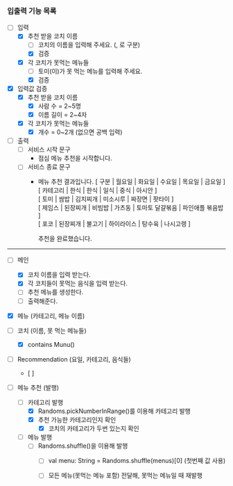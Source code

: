 
### 입출력 기능 목록
- [ ] 입력
    - [x] 추천 받을 코치 이름 
        - [ ] 코치의 이름을 입력해 주세요. (, 로 구분)
        - [x] 검증
    - [x] 각 코치가 못먹는 메뉴들  
        - [ ] 토미(이)가 못 먹는 메뉴를 입력해 주세요.
        - [x] 검증

- [x] 입력값 검증
    - [x] 추천 받을 코치 이름
      - [x] 사람 수 = 2~5명
      - [x] 이름 길이 = 2~4자
    - [x] 각 코치가 못먹는 메뉴들
      - [x] 개수 = 0~2개 (없으면 공백 입력)
    
- [ ] 출력
  - [ ] 서비스 시작 문구
    - 점심 메뉴 추천을 시작합니다.
  - [ ] 서비스 종료 문구
    - 메뉴 추천 결과입니다.
      [ 구분 | 월요일 | 화요일 | 수요일 | 목요일 | 금요일 ]   
      [ 카테고리 | 한식 | 한식 | 일식 | 중식 | 아시안 ]   
      [ 토미 | 쌈밥 | 김치찌개 | 미소시루 | 짜장면 | 팟타이 ]   
      [ 제임스 | 된장찌개 | 비빔밥 | 가츠동 | 토마토 달걀볶음 | 파인애플 볶음밥 ]   
      [ 포코 | 된장찌개 | 불고기 | 하이라이스 | 탕수육 | 나시고렝 ]   

      추천을 완료했습니다.

---

- [ ] 메인
    - [x] 코치 이름을 입력 받는다.
    - [x] 각 코치들이 못먹는 음식을 입력 받는다.
    - [ ] 추천 메뉴를 생성한다.
    - [ ] 출력해준다.

- [x] 메뉴 (카테고리, 메뉴 이름)

- [ ] 코치 (이름, 못 먹는 메뉴들)
    - [x] contains Munu()
    
- [ ] Recommendation (요일, 카테고리, 음식들)
  - [ ] 
  

- [ ] 메뉴 추천 (발행) 
  - [ ] 카테고리 발행
    - [x] Randoms.pickNumberInRange()를 이용해 카테고리 발행
    - [x] 추천 가능한 카테고리인지 확인
      - [x] 코치의 카테고리가 두번 있는지 확인
  - [ ] 메뉴 발행
    - [ ] Randoms.shuffle()을 이용해 발행
      - [ ] val menu: String = Randoms.shuffle(menus)[0] (첫번째 값 사용)
      - [ ] 모든 메뉴(못먹는 메뉴 포함) 전달해, 못먹는 메뉴일 때 재발행

  
  


